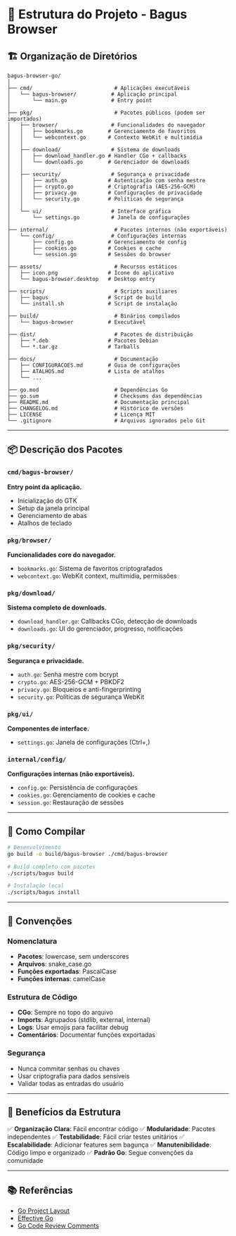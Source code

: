 # 📁 Estrutura do Projeto - Bagus Browser

## 🏗️ Organização de Diretórios

```
bagus-browser-go/
│
├── cmd/                          # Aplicações executáveis
│   └── bagus-browser/           # Aplicação principal
│       └── main.go              # Entry point
│
├── pkg/                          # Pacotes públicos (podem ser importados)
│   ├── browser/                 # Funcionalidades do navegador
│   │   ├── bookmarks.go        # Gerenciamento de favoritos
│   │   └── webcontext.go       # Contexto WebKit e multimídia
│   │
│   ├── download/                # Sistema de downloads
│   │   ├── download_handler.go # Handler CGo + callbacks
│   │   └── downloads.go        # Gerenciador de downloads
│   │
│   ├── security/                # Segurança e privacidade
│   │   ├── auth.go             # Autenticação com senha mestre
│   │   ├── crypto.go           # Criptografia (AES-256-GCM)
│   │   ├── privacy.go          # Configurações de privacidade
│   │   └── security.go         # Políticas de segurança
│   │
│   └── ui/                      # Interface gráfica
│       └── settings.go          # Janela de configurações
│
├── internal/                     # Pacotes internos (não exportáveis)
│   └── config/                  # Configurações internas
│       ├── config.go           # Gerenciamento de config
│       ├── cookies.go          # Cookies e cache
│       └── session.go          # Sessões do browser
│
├── assets/                       # Recursos estáticos
│   ├── icon.png                # Ícone do aplicativo
│   └── bagus-browser.desktop   # Desktop entry
│
├── scripts/                      # Scripts auxiliares
│   ├── bagus                   # Script de build
│   └── install.sh              # Script de instalação
│
├── build/                        # Binários compilados
│   └── bagus-browser           # Executável
│
├── dist/                         # Pacotes de distribuição
│   ├── *.deb                   # Pacotes Debian
│   └── *.tar.gz                # Tarballs
│
├── docs/                         # Documentação
│   ├── CONFIGURACOES.md        # Guia de configurações
│   ├── ATALHOS.md              # Lista de atalhos
│   └── ...
│
├── go.mod                        # Dependências Go
├── go.sum                        # Checksums das dependências
├── README.md                     # Documentação principal
├── CHANGELOG.md                  # Histórico de versões
├── LICENSE                       # Licença MIT
└── .gitignore                    # Arquivos ignorados pelo Git
```

---

## 📦 Descrição dos Pacotes

### `cmd/bagus-browser/`
**Entry point da aplicação.**
- Inicialização do GTK
- Setup da janela principal
- Gerenciamento de abas
- Atalhos de teclado

### `pkg/browser/`
**Funcionalidades core do navegador.**
- `bookmarks.go`: Sistema de favoritos criptografados
- `webcontext.go`: WebKit context, multimídia, permissões

### `pkg/download/`
**Sistema completo de downloads.**
- `download_handler.go`: Callbacks CGo, detecção de downloads
- `downloads.go`: UI do gerenciador, progresso, notificações

### `pkg/security/`
**Segurança e privacidade.**
- `auth.go`: Senha mestre com bcrypt
- `crypto.go`: AES-256-GCM + PBKDF2
- `privacy.go`: Bloqueios e anti-fingerprinting
- `security.go`: Políticas de segurança WebKit

### `pkg/ui/`
**Componentes de interface.**
- `settings.go`: Janela de configurações (Ctrl+,)

### `internal/config/`
**Configurações internas (não exportáveis).**
- `config.go`: Persistência de configurações
- `cookies.go`: Gerenciamento de cookies e cache
- `session.go`: Restauração de sessões

---

## 🔧 Como Compilar

```bash
# Desenvolvimento
go build -o build/bagus-browser ./cmd/bagus-browser

# Build completo com pacotes
./scripts/bagus build

# Instalação local
./scripts/bagus install
```

---

## 📝 Convenções

### Nomenclatura
- **Pacotes**: lowercase, sem underscores
- **Arquivos**: snake_case.go
- **Funções exportadas**: PascalCase
- **Funções internas**: camelCase

### Estrutura de Código
- **CGo**: Sempre no topo do arquivo
- **Imports**: Agrupados (stdlib, external, internal)
- **Logs**: Usar emojis para facilitar debug
- **Comentários**: Documentar funções exportadas

### Segurança
- Nunca commitar senhas ou chaves
- Usar criptografia para dados sensíveis
- Validar todas as entradas do usuário

---

## 🎯 Benefícios da Estrutura

✅ **Organização Clara**: Fácil encontrar código
✅ **Modularidade**: Pacotes independentes
✅ **Testabilidade**: Fácil criar testes unitários
✅ **Escalabilidade**: Adicionar features sem bagunça
✅ **Manutenibilidade**: Código limpo e organizado
✅ **Padrão Go**: Segue convenções da comunidade

---

## 📚 Referências

- [Go Project Layout](https://github.com/golang-standards/project-layout)
- [Effective Go](https://go.dev/doc/effective_go)
- [Go Code Review Comments](https://github.com/golang/go/wiki/CodeReviewComments)
